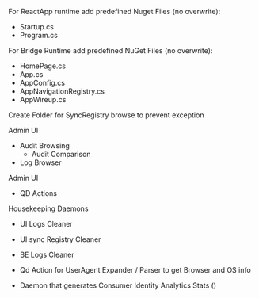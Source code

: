For ReactApp runtime add predefined Nuget Files (no overwrite):
 - Startup.cs
 - Program.cs

For Bridge Runtime add predefined NuGet Files (no overwrite):
 - HomePage.cs
 - App.cs
 - AppConfig.cs
 - AppNavigationRegistry.cs
 - AppWireup.cs

 Create Folder for SyncRegistry browse to prevent exception

Admin UI
 - Audit Browsing
   - Audit Comparison
 - Log Browser 
 

Admin UI
 - QD Actions
 
 
Housekeeping Daemons
 - UI Logs Cleaner
 - UI sync Registry Cleaner
 - BE Logs Cleaner
 
 
 - Qd Action for UserAgent Expander / Parser to get Browser and OS info
 - Daemon that generates Consumer Identity Analytics Stats ()